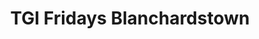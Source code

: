 ---
title: "TGI Fridays Blanchardstown"
address: "Blanchardstown Shopping Centre, Blanchardstown, Co. Dublin, Dublin 15"
tel: "+353 (0)18 22 5990"
county: "Dublin"
category: "American Restaurants"
type: "Content"
lat: "53.415260314941406"
lng: "-6.4498724937438965"
---